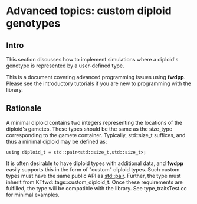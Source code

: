 # Advanced topics: custom diploid genotypes

## Intro

This section discusses how to implement simulations where a diploid's genotype is represented by a user-defined type.

This is a document covering advanced programming issues using __fwdpp__.  Please see the introductory tutorials if you are new to programming with the library.

## Rationale

A minimal diploid contains two integers representing the locations of the diploid's gametes.  These types should be the
same as the size_type corresponding to the gamete container.  Typically, std::size_t suffices, and thus a minimal
diploid may be defined as:

~~~{.cpp}
using diploid_t = std::pair<std::size_t,std::size_t>;
~~~

It is often desirable to have diploid types with additional data, and __fwdpp__ easily supports this in the form of
"custom" diploid types.  Such custom types must have the same public API as
[std::pair](http://en.cppreference.com/w/cpp/utility/pair). Further, the type must inherit from
KTfwd::tags::custom_diploid_t.  Once these requirements are fulfilled, the type will be
compatible with the library. See type_traitsTest.cc for minimal examples.
